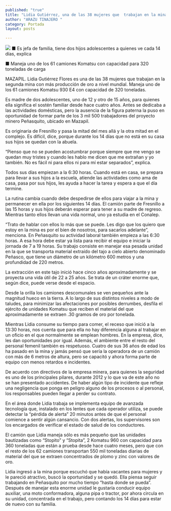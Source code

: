 ```yaml
---
published: "true"
title: "Lidia Gutiérrez, una de las 38 mujeres que  trabajan en la mina Peñasquito, en Mazapil"
author: "ARAZU TINAJERO "
category: Portada
layout: posts

---
```


![](http://i.imgur.com/HpB3ePEm.jpg)
■ Es jefa de familia, tiene dos hijos adolescentes a quienes ve cada 14 días, explica 

■ Maneja uno de los 61 camiones Komatsu con capacidad para 320 toneladas de carga

MAZAPIL. Lidia Gutiérrez Flores es una de las 38 mujeres que trabajan en la segunda mina con más producción de oro a nivel mundial. Maneja uno de los 61 camiones Komatsu 930 E4 con capacidad de 320 toneladas.

Es madre de dos adolescentes, uno de 12 y otro de 15 años, para quienes ella significa el sostén familiar desde hace cuatro años. Antes se dedicaba a las actividades domésticas, pero la ausencia de la figura paterna la puso en oportunidad de formar parte de los 3 mil 500 trabajadores del proyecto minero Peñasquito, ubicado en Mazapil.

Es originaria de Fresnillo y pasa la mitad del mes allá y la otra mitad en el complejo. Es difícil, dice, porque durante los 14 días que no está en su casa sus hijos se quedan con la abuela. 

“Pienso que no se pueden acostumbrar porque siempre que me vengo se quedan muy tristes y cuando les hablo me dicen que me extrañan y yo también. No es fácil ni para ellos ni para mí estar separados”, explica.

Todos sus días empiezan a la 6:30 horas. Cuando está en casa, se prepara para llevar a sus hijos a la escuela, atiende las actividades como ama de casa, pasa por sus hijos, les ayuda a hacer la tarea y espera a que el día termine.

La rutina cambia cuando debe despedirse de ellos para viajar a la mina y permanecer en ella por los siguientes 14 días. El camión parte de Fresnillo a las 15 horas y sus hijos deberán esperar para tener a su madre de regreso. Mientras tanto ellos llevan una vida normal, uno ya estudia en el Conalep.

“Trato de hablar con ellos lo más que se puede. Les digo que los quiero que estoy en la mina es por el bien de nosotros, para sacarlos adelante”, menciona.
En Peñasquito su actividad laboral también empieza a las 6:30 horas. A esa hora debe estar ya lista para recibir el equipo e iniciar la jornada de 7 a 19 horas. Su trabajo consiste en manejar esa pesada unidad en la que se transporta material extraído del tajo a cielo abierto denominado Peñasco, que tiene un diámetro de un kilómetro 600 metros y una profundidad de 220 metros.

La extracción en este tajo inició hace cinco años aproximadamente y se proyecta una vida útil de 22 a 25 años. Se trata de un cráter enorme que, según dice, puede verse desde el espacio. 

Desde la orilla los camiones descomunales se ven pequeños ante la magnitud hueco en la tierra. A lo largo de sus distintos niveles a modo de taludes, para minimizar las afectaciones por posibles derrumbes, desfila el ejército de unidades Komatsu que reciben el material del que aproximadamente se extraen .30 gramos de oro por tonelada.

Mientras Lidia consume su tiempo para comer, el receso que inició a la 13:30 horas, nos cuenta que para ella no hay diferencia alguna al trabajar en un oficio en el que normalmente se emplean hombres. En la empresa, dice, les dan oportunidades por igual. Además, el ambiente entre el resto del personal femenil también es respetuoso.
Cuatro de sus 36 años de edad los ha pasado en la mina y jamás pensó que sería la operadora de un camión con más de 6 metros de altura, pero se capacitó y ahora forma parte de equipo con menos retardos e incidentes.

De acuerdo con directivos de la empresa minera, para quienes la seguridad es uno de los principales pilares, durante 2012 y lo que va de este año no se han presentado accidentes. De haber algún tipo de incidente que refleje una negligencia que ponga en peligro alguno de los procesos o al personal, los responsables pueden llegar a perder su contrato.

En el área donde Lidia trabaja se implementa equipo de avanzada tecnología que, instalado en los lentes que cada operador utiliza, se puede detectar la “pérdida de alerta” 20 minutos antes de que el personal comience a sentir algún cansancio. Con dos alertas, los supervisores son los encargados de verificar el estado de salud de los conductores.

El camión que Lidia maneja sólo es más pequeño que las unidades bautizadas como “Stopito” y “Stopita”, 2 Komatsu 960 con capacidad para 360 toneladas que están a prueba desde hace cuatro meses, pero que con el resto de los 62 camiones transportan 550 mil toneladas diarias de material del que se extraen concentrados de plomo y zinc con valores de oro.

Lidia ingresó a la mina porque escuchó que había vacantes para mujeres y le pareció atractivo, buscó la oportunidad y se quedó. Ella piensa seguir trabajando en Peñasquito por mucho tiempo “hasta donde se pueda”. Después de manejar esta enorme unidad le gustaría conducir equipo auxiliar, una moto conformadora, alguna pipa o tractor, por ahora circula en su unidad, concentrada en el trabajo, pero contando los 14 días para estar de nuevo con su familia. 
